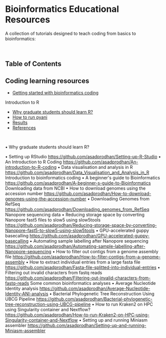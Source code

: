 # Bioinformatics Educational Resources



A collection of tutorials designed to teach coding from basics to bioinformatics:


<br />

## Table of Contents  


## Coding learning resources

- [Getting started with bioinformatics coding](https://github.com/asadprodhan/Getting-started-with-bioinformatics-coding)


Introduction to R


- [Why graduate students should learn R?](https://github.com/asadprodhan/Why_graduate_students_should_learn_R)  
- [How to run pyani](https://github.com/asadprodhan/Average-Nucleotide-Identity-ANI-analysis/blob/main/README.md#how-to-run-pyani)  
- [Results](https://github.com/asadprodhan/Average-Nucleotide-Identity-ANI-analysis/blob/main/README.md#results)  
- [References](https://github.com/asadprodhan/Average-Nucleotide-Identity-ANI-analysis/blob/main/README.md#references)  

<a name="headers"/>

<br />




•	Why graduate students should learn R?

•	Setting up RStudio
https://github.com/asadprodhan/Setting-up-R-Studio
•	An Introduction to R Coding
https://github.com/asadprodhan/An-introduction-to-R-coding
•	Data visualisation and analysis in R
https://github.com/asadprodhan/Data_Visualisation_and_Analysis_in_R
Introduction to bioinformatics coding
•	A beginner's guide to Bioinformatics
https://github.com/asadprodhan/A-beginner-s-guide-to-Bioinformatics
Downloading data from NCBI
•	How to download genomes using the accession number
https://github.com/asadprodhan/How-to-download-genomes-using-the-accession-number
•	Downloading Genomes from RefSeq
https://github.com/asadprodhan/Downloading_genomes_from_RefSeq
Nanopore sequencing data
•	Reducing storage space by converting Nanopore fast5 files to slow5 using slow5tools
https://github.com/asadprodhan/Reducing-storage-space-by-converting-Nanopore-fast5-to-slow5-using-slow5tools
•	GPU-accelerated guppy basecalling
https://github.com/asadprodhan/GPU-accelerated-guppy-basecalling
•	Automating sample labelling after Nanopore sequencing
https://github.com/asadprodhan/Automating-sample-labelling-after-Nanopore-sequencing
•	How to filter out contigs from a genome assembly file
https://github.com/asadprodhan/How-to-filter-contigs-from-a-genome-assembly
•	How to extract individual entries from a large fasta file
https://github.com/asadprodhan/Fasta-file-splitted-into-individual-entries
•	Filtering out invalid characters from fastq reads
https://github.com/asadprodhan/Filtering-out-invalid-characters-from-fastq-reads
Some common bioinformatics analyses
•	Average Nucleotide Identity analysis
https://github.com/asadprodhan/Average-Nucleotide-Identity-ANI-analysis
•	Bacterial Phylogenetic Tree Reconstruction Using UBCG Pipeline
https://github.com/asadprodhan/Bacterial-phylogenetic-tree-reconstruction-using-UBCG-pipeline
•	How to run Kraken2 on HPC using Singularity container and Nextflow?
https://github.com/asadprodhan/How-to-run-Kraken2-on-HPC-using-Singularity-container-and-Nextflow
•	Setting up and running Miniasm assembler
https://github.com/asadprodhan/Setting-up-and-running-Miniasm-assembler


